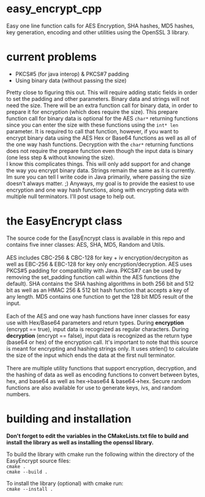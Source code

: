 # easy_encrypt_cpp

Easy one line function calls for AES Encryption, SHA hashes, MD5 hashes, key generation, encoding and other utilities using the OpenSSL 3 library.

# current problems

  - PKCS#5 (for java interop) & PKCS#7 padding
  - Using binary data (without passing the size) 

Pretty close to figuring this out. This will require adding static fields in order to set the padding and other parameters. Binary data and strings will not need the size. There will be an extra function call for binary data, in order to prepare it for encryption (which does require the size). This prepare function call for binary data is optional for the AES `char*` returning functions since you can enter the size with these functions using the `int* len` parameter. It is required to call that function, however, if you want to encrypt binary data using the AES Hex or Base64 functions as well as all of the one way hash functions. Decryption with the `char*` returning functions does not require the prepare function even though the input data is binary (one less step & without knowing the size).<br>
I know this complicates things. This will only add support for and change the way you encrypt binary data. Strings remain the same as it is currently. Im sure you can tell I write code in Java primarily, where passing the size doesn't always matter. ;) Anyways, my goal is to provide the easiest to use encryption and one way hash functions, along with encrypting data with multiple null terminators. I'll post usage to help out.

# the EasyEncrypt class

The source code for the EasyEncrypt class is available in this repo and contains five inner classes: AES, SHA, MD5, Random and Utils.<br><br>
AES includes CBC-256 & CBC-128 for key + iv encryption/decrypiton as well as EBC-256 & EBC-128 for key only encryption/decryption. AES uses PKCS#5 padding for compatibility with Java. PKCS#7 can be used by removing the set_padding function call within the AES functions (the default). SHA contains the SHA hashing algorithms in both 256 bit and 512 bit as well as an HMAC 256 & 512 bit hash function that accepts a key of any length. MD5 contains one function to get the 128 bit MD5 result of the input. <br><br>Each of the AES and one way hash functions have inner classes for easy use with Hex/Base64 parameters and return types. During <b>encryption</b> (encrypt == true), input data is recognized as regular characters. During <b>decryption</b> (encrypt == false), input data is recognized as the return type (base64 or hex) of the encryption call. It's important to note that this source is meant for encrypting and hashing strings only. It uses strlen() to calculate the size of the input which ends the data at the first null terminator.<br><br>There are multiple utility functions that support encryption, decryption, and the hashing of data as well as encoding functions to convert between bytes, hex, and base64 as well as hex->base64 & base64->hex. Secure random functions are also available for use to generate keys, ivs, and random numbers.
<br>

# building and installation

<b>Don't forget to edit the variables in the CMakeLists.txt file to build and install the library as well as installing the openssl library.</b><br>

To build the library with cmake run the following within the directory of the EasyEncrypt source files:<br>
`cmake .`<br>
`cmake --build .`<br>

To install the library (optional) with cmake run:<br>
`cmake --install .`
